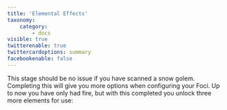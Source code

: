 ```yaml
---
title: 'Elemental Effects'
taxonomy:
    category:
        - docs
visible: true
twitterenable: true
twittercardoptions: summary
facebookenable: false
---
```


This stage should be no issue if you have scanned a snow golem. Completing this will give you more options when configuring your Foci. Up to now you have only had fire, but with this completed you unlock three more elements for use:

